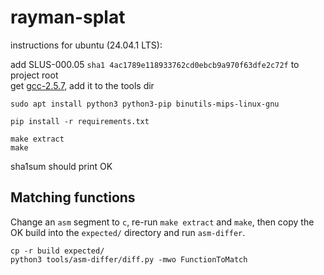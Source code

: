 # rayman-splat

instructions for ubuntu (24.04.1 LTS):

add SLUS-000.05 `sha1 4ac1789e118933762cd0ebcb9a970f63dfe2c72f` to project root  
get [gcc-2.5.7](https://github.com/decompals/old-gcc/releases), add it to the tools dir
```
sudo apt install python3 python3-pip binutils-mips-linux-gnu

pip install -r requirements.txt

make extract
make
```
sha1sum should print OK

## Matching functions

Change an `asm` segment to `c`, re-run `make extract` and `make`, then copy the OK build into the `expected/` directory and run `asm-differ`.

```
cp -r build expected/
python3 tools/asm-differ/diff.py -mwo FunctionToMatch
```
